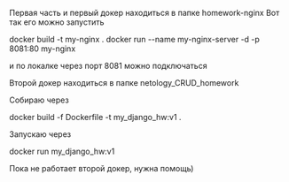 Первая часть и первый докер находиться в папке homework-nginx
Вот так его можно запустить

docker build -t my-nginx .
docker run --name my-nginx-server -d -p 8081:80 my-nginx

и по локалке через порт 8081 можно подключаться

Второй докер находиться в папке netology_CRUD_homework

Собираю через 

docker build -f Dockerfile -t my_django_hw:v1 .

Запускаю через

docker run my_django_hw:v1

Пока не работает второй докер, нужна помощь)